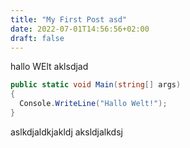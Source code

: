 ```yaml
---
title: "My First Post asd"
date: 2022-07-01T14:56:56+02:00
draft: false
---
```


hallo WElt
aklsdjad
```csharp
public static void Main(string[] args)
{
  Console.WriteLine("Hallo Welt!");
}
```
aslkdjaldkjakldj
aksldjalkdsj

